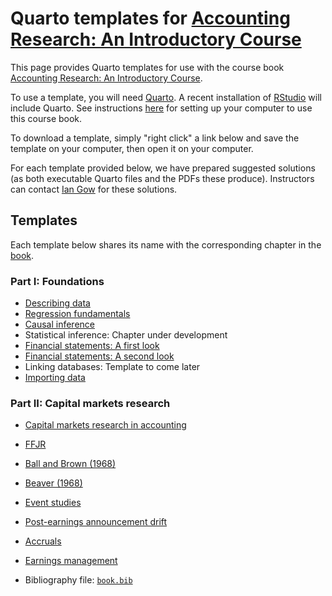 # Quarto templates for [Accounting Research: An Introductory Course](https://iangow.github.io/far_book/)

This page provides Quarto templates for use with the course book [Accounting Research: An Introductory Course](https://iangow.github.io/far_book/).

To use a template, you will need [Quarto](https://quarto.org).
A recent installation of [RStudio](https://posit.co/downloads/) will include Quarto.
See instructions [here](https://iangow.github.io/far_book/intro.html#install) for setting up your computer to use this course book.

To download a template, simply "right click" a link below and save the template on your computer, then open it on your computer.

For each template provided below, we have prepared suggested solutions (as both executable Quarto files and the PDFs these produce).
Instructors can contact [Ian Gow](mailto:ian.gow@unimelb.edu.au) for these solutions.

## Templates

Each template below shares its name with the corresponding chapter in the [book](https://iangow.github.io/far_book/).

### Part I: Foundations

 - [Describing data](https://raw.githubusercontent.com/iangow/far_templates/main/r-intro.qmd)
 - [Regression fundamentals](https://raw.githubusercontent.com/iangow/far_templates/main/reg-basics.qmd)
 - [Causal inference](https://raw.githubusercontent.com/iangow/far_templates/main/causal-inf.qmd)
 - Statistical inference: Chapter under development
 - [Financial statements: A first look](https://raw.githubusercontent.com/iangow/far_templates/main/fin-state.qmd)
 - [Financial statements: A second look](https://raw.githubusercontent.com/iangow/far_templates/main/fin-state-reprise.qmd)
 - Linking databases: Template to come later
 - [Importing data](https://raw.githubusercontent.com/iangow/far_templates/main/web-data.qmd)

### Part II: Capital markets research

 - [Capital markets research in accounting](https://raw.githubusercontent.com/iangow/far_templates/main/cap-mkts.qmd)
 - [FFJR](https://raw.githubusercontent.com/iangow/far_templates/main/ffjr.qmd)
 - [Ball and Brown (1968)](https://raw.githubusercontent.com/iangow/far_templates/main/bb68.qmd)
 - [Beaver (1968)](https://raw.githubusercontent.com/iangow/far_templates/main/beaver68.qmd)
 - [Event studies](https://raw.githubusercontent.com/iangow/far_templates/main/event-studies.qmd)
 - [Post-earnings announcement drift](https://raw.githubusercontent.com/iangow/far_templates/main/pead.qmd)
 - [Accruals](https://raw.githubusercontent.com/iangow/far_templates/main/accruals.qmd)
 - [Earnings management](https://raw.githubusercontent.com/iangow/far_templates/main/earnings-mgt.qmd)

 - Bibliography file: [`book.bib`](https://raw.githubusercontent.com/iangow/far_templates/main/book.bib)
